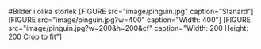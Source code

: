 #Bilder i olika storlek
[FIGURE src="image/pinguin.jpg" caption="Stanard"]
[FIGURE src="image/pinguin.jpg?w=400" caption="Width: 400"]
[FIGURE src="image/pinguin.jpg?w=200&h=200&cf" caption="Width: 200 Height: 200 Crop to fit"]
